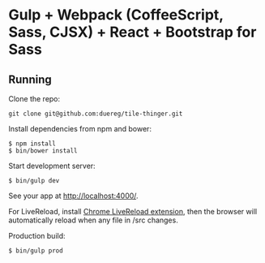 # Gulp + Webpack (CoffeeScript, Sass, CJSX) + React + Bootstrap for Sass

## Running

Clone the repo:

`git clone git@github.com:duereg/tile-thinger.git`

Install dependencies from npm and bower:

```console
$ npm install
$ bin/bower install
```

Start development server:

```console
$ bin/gulp dev
```

See your app at [http://localhost:4000/](http://localhost:4000/).

For LiveReload, install [Chrome LiveReload extension](https://chrome.google.com/webstore/detail/livereload/jnihajbhpnppcggbcgedagnkighmdlei?hl=en),
then the browser will automatically reload when any file in /src changes.

Production build:

```console
$ bin/gulp prod
```

